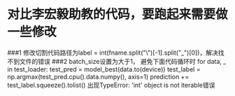 # 对比李宏毅助教的代码，要跑起来需要做一些修改
###1
修改切割代码路径为label = int(fname.split("\\")[-1].split("_")[0])，解决找不到文件的错误
###2
batch_size设置为大于1，
避免下面代码循环时
for data, _ in test_loader:
    test_pred = model_best(data.to(device))
    test_label = np.argmax(test_pred.cpu().data.numpy(), axis=1)
    prediction += test_label.squeeze().tolist()
出现TypeError: 'int' object is not iterable错误
